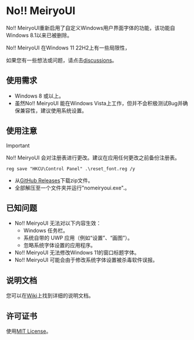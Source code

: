 # No!! MeiryoUI 

No!! MeiryoUI重新启用了自定义Windows用户界面字体的功能，该功能自Windows 8.1以来已被删除。

No!! MeiryoUI 在Windows 11 22H2上有一些局限性，

如果您有一些想法或问题，请点击[discussions](https://github.com/tatsu-syo/nomeiryoui/discussions)。

## 使用需求

 - Windows 8 或以上。
 - 虽然No!! MeiryoUI 能在Windows Vista上工作，但并不会积极测试Bug并确保兼容性，建议使用系统设置。

## 使用注意

> [!IMPORTANT]  
> No!! MeiryoUI 会对注册表进行更改。建议在应用任何更改之前备份注册表。
> 
> ``` batchfile
> reg save "HKCU\Control Panel" .\reset_font.reg /y
> ```

 - 从[GitHub Releases](https://github.com/tatsu-syo/nomeiryoui/releases/latest)下载zip文件。
 - 全部解压至一个文件夹并运行"nomeiryoui.exe".。

## 已知问题

- No!! MeiryoUI 无法对以下内容生效：
    - Windows 任务栏。
    - 系统自带的 UWP 应用（例如“设置”、“画图”）。
    - 忽略系统字体设置的应用程序。
- No!! MeiryoUI 无法修改Windows 11的窗口标题字体。
- No!! MeiryoUI 可能会由于修改系统字体设置被杀毒软件误报。

## 说明文档

您可以在[Wiki](https://github.com/tatsu-syo/nomeiryoui/wiki)上找到详细的说明文档。

## 许可证书

使用[MIT License](https://github.com/tatsu-syo/nomeiryoui/blob/master/license)。
